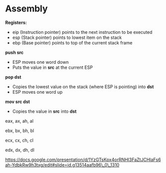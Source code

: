 # Assembly

**Registers:**

* eip (Instruction pointer) points to the next instruction to be executed
* esp (Stack pointer) points to lowest item on the stack
* ebp (Base pointer) points to top of the current stack frame

**push src**

* ESP moves one word down
* Puts the value in **src** at the current ESP

**pop dst**

* Copies the lowest value on the stack (where ESP is pointing) into **dst**
* ESP moves one word up

**mov src dst**

* Copies the value in **src** into **dst**

eax, ax, ah, al

ebx, bx, bh, bl

ecx, cx, ch, cl

&#x20;edx, dx, dh, dl

https://docs.google.com/presentation/d/1YzGTsKpx4orRNHI3FaZtJCHlaFs6ah-YdbkRw9h3txg/edit#slide=id.g13514aafb96\_0\_1310
